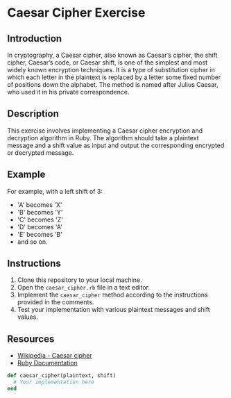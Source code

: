 # Caesar Cipher Exercise

## Introduction
In cryptography, a Caesar cipher, also known as Caesar’s cipher, the shift cipher, Caesar’s code, or Caesar shift, is one of the simplest and most widely known encryption techniques. It is a type of substitution cipher in which each letter in the plaintext is replaced by a letter some fixed number of positions down the alphabet. The method is named after Julius Caesar, who used it in his private correspondence.

## Description
This exercise involves implementing a Caesar cipher encryption and decryption algorithm in Ruby. The algorithm should take a plaintext message and a shift value as input and output the corresponding encrypted or decrypted message.

## Example
For example, with a left shift of 3:
- 'A' becomes 'X'
- 'B' becomes 'Y'
- 'C' becomes 'Z'
- 'D' becomes 'A'
- 'E' becomes 'B'
- and so on.

## Instructions
1. Clone this repository to your local machine.
2. Open the `caesar_cipher.rb` file in a text editor.
3. Implement the `caesar_cipher` method according to the instructions provided in the comments.
4. Test your implementation with various plaintext messages and shift values.

## Resources
- [Wikipedia - Caesar cipher](https://en.wikipedia.org/wiki/Caesar_cipher)
- [Ruby Documentation](https://ruby-doc.org/)

```ruby
def caesar_cipher(plaintext, shift)
  # Your implementation here
end